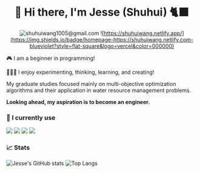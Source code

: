 <div align="center">

# 🥦 Hi there, I'm Jesse (Shuhui) 🐈‍⬛

![shuhuiwang1005@gmail.com](https://img.shields.io/badge/email-shuhuiwang1005@gmail.com-blueviolet?style=flat-square&logo=microsoft-outlook&color=0078d4)
![https://shuhuiwang.netlify.app/](https://img.shields.io/badge/homepage-https://shuhuiwang.netlify.com-blueviolet?style=flat-square&logo=vercel&color=000000)


</div>
 
🎮 I am a beginner in programming!

👩🏻‍🔬 I enjoy experimenting, thinking, learning, and creating! 

My graduate studies focused mainly on multi-objective optimization algorithms and their application in water resource management problems.

**Looking ahead, my aspiration is to become an engineer.**

### 📜 I currently use

![](https://img.shields.io/badge/python-3.8-blue)
![](https://img.shields.io/badge/R-4.2.2-success)
![](https://img.shields.io/badge/HTML-blueviolet)
![](https://img.shields.io/badge/LaTex-ff69b4)

<!--
**shuhui-wang/shuhui-wang** is a ✨ _special_ ✨ repository because its `README.md` (this file) appears on your GitHub profile.

Here are some ideas to get you started:

- 🔭 I’m currently working on ...
- 🌱 I’m currently learning ...
- 👯 I’m looking to collaborate on ...
- 🤔 I’m looking for help with ...
- 💬 Ask me about ...
- 📫 How to reach me: ...
- 😄 Pronouns: ...
- ⚡ Fun fact: ...

-->
### 📈 Stats

![Jesse's GitHub stats](https://github-readme-stats.vercel.app/api?username=shuhui-wang&show_icons=true&theme=merko)
![Top Langs](https://github-readme-stats.vercel.app/api/top-langs/?username=shuhui-wang&hide=TeX&layout=compact&theme=merko)

